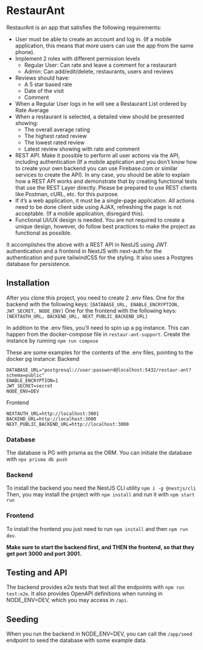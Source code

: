 # RestaurAnt

RestaurAnt is an app that satisfies the following requirements:
* User must be able to create an account and log in. (If a mobile application, this means that more users can use the app from the same phone).
* Implement 2 roles with different permission levels
    * Regular User: Can rate and leave a comment for a restaurant
    * Admin: Can add/edit/delete, restaurants, users and reviews
* Reviews should have:
    * A 5 star based rate
    * Date of the visit
    * Comment
* When a Regular User logs in he will see a Restaurant List ordered by Rate Average
* When a restaurant is selected, a detailed view should be presented showing:
    * The overall average rating
    * The highest rated review
    * The lowest rated review
    * Latest review showing with rate and comment
* REST API. Make it possible to perform all user actions via the API, including authentication (If a mobile application and you don’t know how to create your own backend you can use Firebase.com or similar services to create the API).
In any case, you should be able to explain how a REST API works and demonstrate that by creating functional tests that use the REST Layer directly. Please be prepared to use REST clients like Postman, cURL, etc. for this purpose.
* If it’s a web application, it must be a single-page application. All actions need to be done client side using AJAX, refreshing the page is not acceptable. (If a mobile application, disregard this).
* Functional UI/UX design is needed. You are not required to create a unique design, however, do follow best practices to make the project as functional as possible.

It accomplishes the above with a REST API in NestJS using JWT authentication and a frontend in NextJS with next-auth for the authentication and pure tailwindCSS for the styling. It also uses a Postgres database for persistence.

## Installation

After you clone this project, you need to create 2 .env files.
One for the backend with the following keys: `[DATABASE_URL, ENABLE_ENCRYPTION, JWT_SECRET, NODE_ENV]`
One for the frontend with the following keys: `[NEXTAUTH_URL, BACKEND_URL, NEXT_PUBLIC_BACKEND_URL]`

In addition to the .env files, you'll need to spin up a pg instance. This can happen from the docker-compose file in `restaur-ant-support`.
Create the instance by running `npm run compose`

These are some examples for the contents of the .env files, pointing to the docker pg instance:
Backend
```
DATABASE_URL="postgresql://user:password@localhost:5432/restaur-ant?schema=public"
ENABLE_ENCRYPTION=1
JWT_SECRET=secret
NODE_ENV=DEV
```

Frontend
```
NEXTAUTH_URL=http://localhost:3001
BACKEND_URL=http://localhost:3000
NEXT_PUBLIC_BACKEND_URL=http://localhost:3000
```

### Database

The database is PG with prisma as the ORM. You can initiate the database with `npx prisma db push`

### Backend

To install the backend you need the NestJS CLI utility
`npm i -g @nestjs/cli`
Then, you may install the project with `npm install` and run it with `npm start run`

### Frontend

To install the frontend you just need to run `npm install` and then `npm run dev`.

**Make sure to start the backend first, and THEN the frontend, so that they get port 3000 and port 3001.**

## Testing and API

The backend provides e2e tests that test all the endpoints with `npm run test:e2e`. It also provides OpenAPI definitions when running in NODE_ENV=DEV, which you may access in `/api`.

## Seeding

When you run the backend in NODE_ENV=DEV, you can call the `/app/seed` endpoint to seed the database with some example data.
